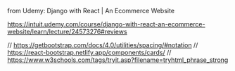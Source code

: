 from Udemy:
Django with React | An Ecommerce Website

https://intuit.udemy.com/course/django-with-react-an-ecommerce-website/learn/lecture/24573276#reviews

// https://getbootstrap.com/docs/4.0/utilities/spacing/#notation
// https://react-bootstrap.netlify.app/components/cards/
// https://www.w3schools.com/tags/tryit.asp?filename=tryhtml_phrase_strong
